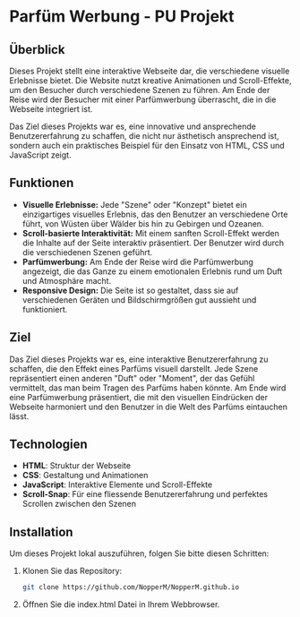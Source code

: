 # Parfüm Werbung - PU Projekt

## Überblick

Dieses Projekt stellt eine interaktive Webseite dar, die verschiedene visuelle Erlebnisse bietet. Die Website nutzt kreative Animationen und Scroll-Effekte, um den Besucher durch verschiedene Szenen zu führen. Am Ende der Reise wird der Besucher mit einer Parfümwerbung überrascht, die in die Webseite integriert ist.

Das Ziel dieses Projekts war es, eine innovative und ansprechende Benutzererfahrung zu schaffen, die nicht nur ästhetisch ansprechend ist, sondern auch ein praktisches Beispiel für den Einsatz von HTML, CSS und JavaScript zeigt.

## Funktionen

- **Visuelle Erlebnisse:** Jede "Szene" oder "Konzept" bietet ein einzigartiges visuelles Erlebnis, das den Benutzer an verschiedene Orte führt, von Wüsten über Wälder bis hin zu Gebirgen und Ozeanen.
- **Scroll-basierte Interaktivität:** Mit einem sanften Scroll-Effekt werden die Inhalte auf der Seite interaktiv präsentiert. Der Benutzer wird durch die verschiedenen Szenen geführt.
- **Parfümwerbung:** Am Ende der Reise wird die Parfümwerbung angezeigt, die das Ganze zu einem emotionalen Erlebnis rund um Duft und Atmosphäre macht.
- **Responsive Design:** Die Seite ist so gestaltet, dass sie auf verschiedenen Geräten und Bildschirmgrößen gut aussieht und funktioniert.

## Ziel

Das Ziel dieses Projekts war es, eine interaktive Benutzererfahrung zu schaffen, die den Effekt eines Parfüms visuell darstellt. Jede Szene repräsentiert einen anderen "Duft" oder "Moment", der das Gefühl vermittelt, das man beim Tragen des Parfüms haben könnte. Am Ende wird eine Parfümwerbung präsentiert, die mit den visuellen Eindrücken der Webseite harmoniert und den Benutzer in die Welt des Parfüms eintauchen lässt.

## Technologien

- **HTML**: Struktur der Webseite
- **CSS**: Gestaltung und Animationen
- **JavaScript**: Interaktive Elemente und Scroll-Effekte
- **Scroll-Snap**: Für eine fliessende Benutzererfahrung und perfektes Scrollen zwischen den Szenen

## Installation

Um dieses Projekt lokal auszuführen, folgen Sie bitte diesen Schritten:

1. Klonen Sie das Repository:
   ```bash
   git clone https://github.com/NopperM/NopperM.github.io

2. Öffnen Sie die index.html Datei in Ihrem Webbrowser.
   

